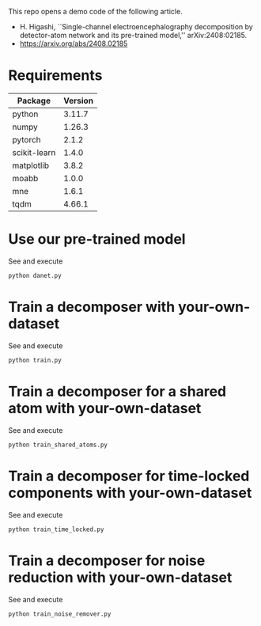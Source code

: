 This repo opens a demo code of the following article.
- H. Higashi, ``Single-channel electroencephalography decomposition by detector-atom network and its pre-trained model,'' arXiv:2408:02185.
- https://arxiv.org/abs/2408.02185

# Requirements

| Package | Version |
| ---- | ---- |
| python | 3.11.7 |
| numpy | 1.26.3 |
| pytorch | 2.1.2 |
| scikit-learn | 1.4.0 |
| matplotlib | 3.8.2 |
| moabb | 1.0.0 |
| mne | 1.6.1 |
| tqdm | 4.66.1 |

# Use our pre-trained model
See and execute
```
python danet.py
```

# Train a decomposer with your-own-dataset
See and execute
```
python train.py
```

# Train a decomposer for a shared atom with your-own-dataset
See and execute
```
python train_shared_atoms.py
```

# Train a decomposer for time-locked components with your-own-dataset
See and execute
```
python train_time_locked.py
```

# Train a decomposer for noise reduction with your-own-dataset
See and execute
```
python train_noise_remover.py
```
